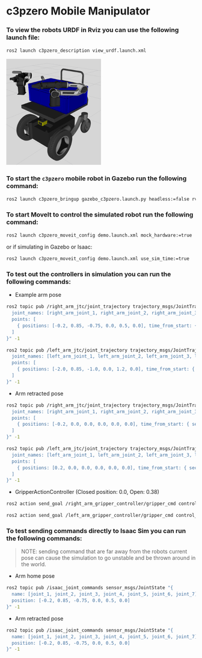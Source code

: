 # c3pzero Mobile Manipulator

### To view the robots URDF in Rviz you can use the following launch file:
``` bash
ros2 launch c3pzero_description view_urdf.launch.xml
```

<img src="../doc/c3pzero_urdf.png"  width="50%" >

### To start the `c3pzero` mobile robot in Gazebo run the following command:
``` bash
ros2 launch c3pzero_bringup gazebo_c3pzero.launch.py headless:=false rviz:=true
```

### To start MoveIt to control the simulated robot run the following command:
``` bash
ros2 launch c3pzero_moveit_config demo.launch.xml mock_hardware:=true
```

or if simulating in Gazebo or Isaac:
``` bash
ros2 launch c3pzero_moveit_config demo.launch.xml use_sim_time:=true
```

### To test out the controllers in simulation you can run the following commands:

- Example arm pose
``` bash
ros2 topic pub /right_arm_jtc/joint_trajectory trajectory_msgs/JointTrajectory "{
  joint_names: [right_arm_joint_1, right_arm_joint_2, right_arm_joint_3, right_arm_joint_4, right_arm_joint_5, right_arm_joint_6, ],
  points: [
    { positions: [-0.2, 0.85, -0.75, 0.0, 0.5, 0.0], time_from_start: { sec: 1 } },
  ]
}" -1
```
``` bash
ros2 topic pub /left_arm_jtc/joint_trajectory trajectory_msgs/JointTrajectory "{
  joint_names: [left_arm_joint_1, left_arm_joint_2, left_arm_joint_3, left_arm_joint_4, left_arm_joint_5, left_arm_joint_6, ],
  points: [
    { positions: [-2.0, 0.85, -1.0, 0.0, 1.2, 0.0], time_from_start: { sec: 1 } },
  ]
}" -1
```

- Arm retracted pose
``` bash
ros2 topic pub /right_arm_jtc/joint_trajectory trajectory_msgs/JointTrajectory "{
  joint_names: [right_arm_joint_1, right_arm_joint_2, right_arm_joint_3, right_arm_joint_4, right_arm_joint_5, right_arm_joint_6, ],
  points: [
    { positions: [-0.2, 0.0, 0.0, 0.0, 0.0, 0.0], time_from_start: { sec: 1 } },
  ]
}" -1
```
``` bash
ros2 topic pub /left_arm_jtc/joint_trajectory trajectory_msgs/JointTrajectory "{
  joint_names: [left_arm_joint_1, left_arm_joint_2, left_arm_joint_3, left_arm_joint_4, left_arm_joint_5, left_arm_joint_6, ],
  points: [
    { positions: [0.2, 0.0, 0.0, 0.0, 0.0, 0.0], time_from_start: { sec: 1 } },
  ]
}" -1
```

- GripperActionController (Closed position: 0.0, Open: 0.38)
``` bash
ros2 action send_goal /right_arm_gripper_controller/gripper_cmd control_msgs/action/ParallelGripperCommand "{command: {name: [gripper_joint], position: [0.03]}}"
```
``` bash
ros2 action send_goal /left_arm_gripper_controller/gripper_cmd control_msgs/action/ParallelGripperCommand "{command: {name: [gripper_joint], position: [0.03]}}"
```

### To test sending commands directly to Isaac Sim you can run the following commands:
> NOTE: sending command that are far away from the robots current pose can cause the simulation to go unstable and be thrown around in the world.

- Arm home pose
``` bash
ros2 topic pub /isaac_joint_commands sensor_msgs/JointState "{
  name: [joint_1, joint_2, joint_3, joint_4, joint_5, joint_6, joint_7],
  position: [-0.2, 0.85, -0.75, 0.0, 0.5, 0.0]
}" -1
```

- Arm retracted pose
``` bash
ros2 topic pub /isaac_joint_commands sensor_msgs/JointState "{
  name: [joint_1, joint_2, joint_3, joint_4, joint_5, joint_6, joint_7],
  position: [-0.2, 0.85, -0.75, 0.0, 0.5, 0.0]
}" -1
```
